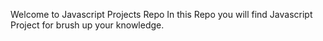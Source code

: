 Welcome to Javascript Projects Repo
In this Repo you will find Javascript Project for brush up your knowledge.
